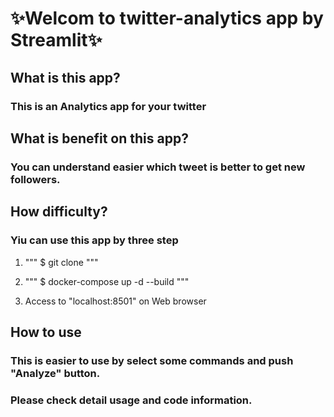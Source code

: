 # :sparkles:Welcom to twitter-analytics app by Streamlit:sparkles:

## What is this app?
### This is an Analytics app for your twitter


## What is benefit on this app?
### You can understand easier which tweet is better to get new followers.


## How difficulty?
### Yiu can use this app by three step
1. """ $ git clone <github url> """

2. """ $ docker-compose up -d --build """

3. Access to "localhost:8501" on Web browser

## How to use
### This is easier to use by select some commands and push "Analyze" button.
### Please check detail usage and code information.
